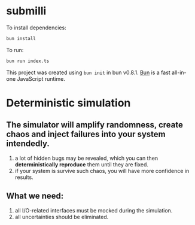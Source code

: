# submilli

To install dependencies:

```bash
bun install
```

To run:

```bash
bun run index.ts
```

This project was created using `bun init` in bun v0.8.1. [Bun](https://bun.sh) is a fast all-in-one JavaScript runtime.

# Deterministic simulation

## The simulator will amplify randomness, create chaos and inject failures into your system intendedly.

1.  a lot of hidden bugs may be revealed, which you can then **deterministically reproduce** them until they are fixed.
2.  if your system is survive such chaos, you will have more confidence in results.

## What we need:

1. all I/O-related interfaces must be mocked during the simulation.
2. all uncertainties should be eliminated.
